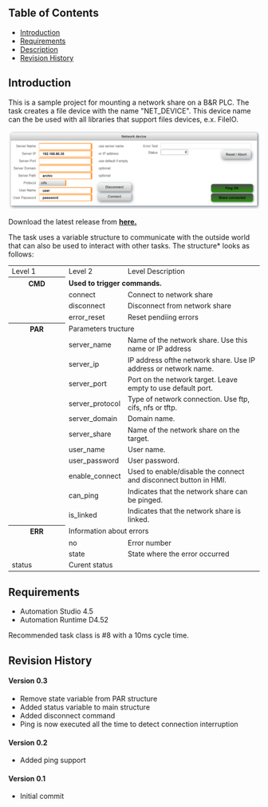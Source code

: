## Table of Contents
* [Introduction](#Introduction)
* [Requirements](#Requirements)
* [Description](#Description)
* [Revision History](#Revision-History)

<a name="Introduction"></a>
## Introduction
This is a sample project for mounting a network share on a B&R PLC. The task creates a file device with the name "NET_DEVICE". This device name can the be used with all libraries that support files devices, e.x. FileIO.

![](Logical/mappView/Resources/Media/screenshot_main.png)

Download the latest release from [**here.**](https://github.com/br-automation-com/AS-NET/releases) 

<a name="Description"></a>
The task uses a variable structure to communicate with the outside world that can also be used to interact with other tasks. The structure* looks as follows:

<table>
  <tr>
    <td width=100>Level 1</td>
    <td>Level 2</td>
    <td>Level Description</td>
  </tr>
  <tr style="font-weight:bold">
    <th>CMD</th>
    <td colspan="3">Used to trigger commands.</td>
  </tr>
  <tr>
   <td></td>
   <td>connect</td>
   <td colspan="3">Connect to network share</td>
  </tr>
  <tr>
   <td></td>
   <td>disconnect</td>
   <td colspan="3">Disconnect from network share</td>
  </tr>
  <tr>
   <td></td>
   <td>error_reset</td>
   <td colspan="3">Reset pendiing errors</td>
  </tr>
    <th> PAR </th>
    <td colspan="3">Parameters tructure</td>
  </tr>
   <tr>
   <td></td>
   <td>server_name</td>
   <td colspan="3">Name of the network share. Use this name or IP address</td>
  </tr>
    <tr>
   <td></td>
   <td>server_ip</td>
   <td colspan="3">IP address ofthe network share. Use IP address or network name.</td>
  </tr>
    <tr>
   <td></td>
   <td>server_port</td>
   <td colspan="3">Port on the network target. Leave empty to use default port.</td>
  </tr>
      <tr>
   <td></td>
   <td>server_protocol</td>
   <td colspan="3">Type of network connection. Use ftp, cifs, nfs or tftp.</td>
  </tr>
      <tr>
   <td></td>
   <td>server_domain</td>
   <td colspan="3">Domain name.</td>
  </tr>
      <tr>
   <td></td>
   <td>server_share</td>
   <td colspan="3">Name of the network share on the target.</td>
  </tr>
      <tr>
   <td></td>
   <td>user_name</td>
   <td colspan="3">User name.</td>
  </tr>
      <tr>
   <td></td>
   <td>user_password</td>
   <td colspan="3">User password.</td>
  </tr>
        <tr>
   <td></td>
   <td>enable_connect</td>
   <td colspan="3">Used to enable/disable the connect and disconnect button in HMI.</td>
  </tr>
          <tr>
   <td></td>
   <td>can_ping</td>
   <td colspan="3">Indicates that the network share can be pinged.</td>
  </tr>
        <tr>
   <td></td>
   <td>is_linked</td>
   <td colspan="3">Indicates that the network share is linked.</td>
  </tr>
   <tr>
    <th> ERR </th>
    <td colspan="3">Information about errors</td>
  </tr>
   <tr>
   <td></td>
   <td>no</td>
   <td colspan="3">Error number</td>
  </tr>
  <tr>
   <td></td>
   <td>state</td>
   <td colspan="3">State where the error occurred</td>
  </tr>
  <tr>
   <td>status</td>
   <td colspan="3">Curent status</td>
  </tr>
</table>

<a name="Requirements"></a>
## Requirements
* Automation Studio 4.5
* Automation Runtime D4.52

Recommended task class is #8 with a 10ms cycle time.

<a name="Revision-History"></a>
## Revision History

#### Version 0.3
- Remove state variable from PAR structure
- Added status variable to main structure
- Added disconnect command
- Ping is now executed all the time to detect connection interruption

#### Version 0.2
- Added ping support

#### Version 0.1
- Initial commit
